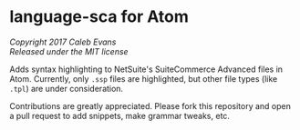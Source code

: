 # language-sca for Atom

*Copyright 2017 Caleb Evans*  
*Released under the MIT license*

Adds syntax highlighting to NetSuite's SuiteCommerce Advanced files in Atom.
Currently, only `.ssp` files are highlighted, but other file types (like `.tpl`)
are under consideration.

Contributions are greatly appreciated. Please fork this repository and open a
pull request to add snippets, make grammar tweaks, etc.
